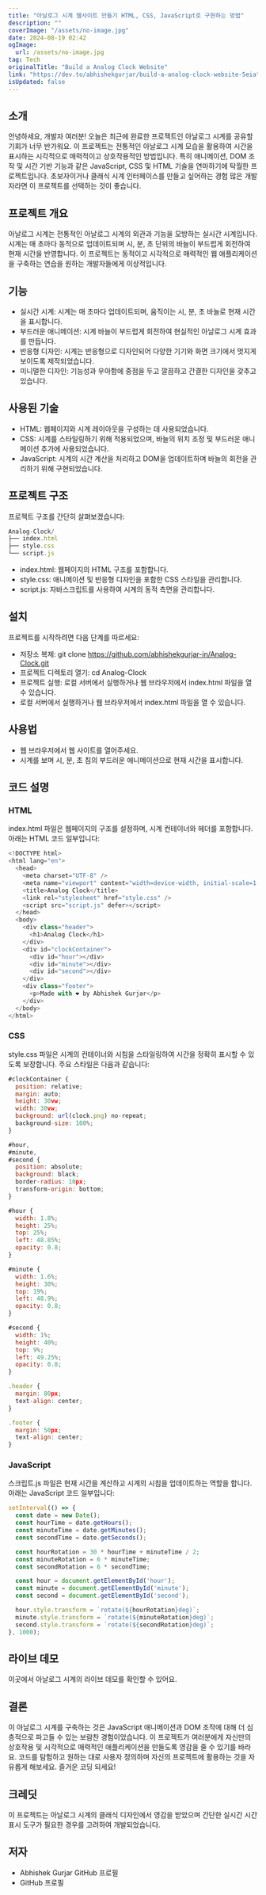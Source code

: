 ```yaml
---
title: "아날로그 시계 웹사이트 만들기 HTML, CSS, JavaScript로 구현하는 방법"
description: ""
coverImage: "/assets/no-image.jpg"
date: 2024-08-19 02:42
ogImage: 
  url: /assets/no-image.jpg
tag: Tech
originalTitle: "Build a Analog Clock Website"
link: "https://dev.to/abhishekgurjar/build-a-analog-clock-website-5eia"
isUpdated: false
---
```



## 소개

안녕하세요, 개발자 여러분! 오늘은 최근에 완료한 프로젝트인 아날로그 시계를 공유할 기회가 너무 반가워요. 이 프로젝트는 전통적인 아날로그 시계 모습을 활용하여 시간을 표시하는 시각적으로 매력적이고 상호작용적인 방법입니다. 특히 애니메이션, DOM 조작 및 시간 기반 기능과 같은 JavaScript, CSS 및 HTML 기술을 연마하기에 탁월한 프로젝트입니다. 초보자이거나 클래식 시계 인터페이스를 만들고 싶어하는 경험 많은 개발자라면 이 프로젝트를 선택하는 것이 좋습니다.

## 프로젝트 개요

아날로그 시계는 전통적인 아날로그 시계의 외관과 기능을 모방하는 실시간 시계입니다. 시계는 매 초마다 동적으로 업데이트되며 시, 분, 초 단위의 바늘이 부드럽게 회전하여 현재 시간을 반영합니다. 이 프로젝트는 동적이고 시각적으로 매력적인 웹 애플리케이션을 구축하는 연습을 원하는 개발자들에게 이상적입니다.

<!-- cozy-coder - 수평 -->
<ins class="adsbygoogle"
     style="display:block"
     data-ad-client="ca-pub-4877378276818686"
     data-ad-slot="1107185301"
     data-ad-format="auto"
     data-full-width-responsive="true"></ins>
<script>
     (adsbygoogle = window.adsbygoogle || []).push({});
</script>

## 기능

- 실시간 시계: 시계는 매 초마다 업데이트되며, 움직이는 시, 분, 초 바늘로 현재 시간을 표시합니다.
- 부드러운 애니메이션: 시계 바늘이 부드럽게 회전하여 현실적인 아날로그 시계 효과를 만듭니다.
- 반응형 디자인: 시계는 반응형으로 디자인되어 다양한 기기와 화면 크기에서 멋지게 보이도록 제작되었습니다.
- 미니멀한 디자인: 기능성과 우아함에 중점을 두고 깔끔하고 간결한 디자인을 갖추고 있습니다.

## 사용된 기술

- HTML: 웹페이지와 시계 레이아웃을 구성하는 데 사용되었습니다.
- CSS: 시계를 스타일링하기 위해 적용되었으며, 바늘의 위치 조정 및 부드러운 애니메이션 추가에 사용되었습니다.
- JavaScript: 시계의 시간 계산을 처리하고 DOM을 업데이트하며 바늘의 회전을 관리하기 위해 구현되었습니다.

<!-- cozy-coder - 수평 -->
<ins class="adsbygoogle"
     style="display:block"
     data-ad-client="ca-pub-4877378276818686"
     data-ad-slot="1107185301"
     data-ad-format="auto"
     data-full-width-responsive="true"></ins>
<script>
     (adsbygoogle = window.adsbygoogle || []).push({});
</script>

## 프로젝트 구조

프로젝트 구조를 간단히 살펴보겠습니다:

```js
Analog-Clock/
├── index.html
├── style.css
└── script.js
```

- index.html: 웹페이지의 HTML 구조를 포함합니다.
- style.css: 애니메이션 및 반응형 디자인을 포함한 CSS 스타일을 관리합니다.
- script.js: 자바스크립트를 사용하여 시계의 동적 측면을 관리합니다.

<!-- cozy-coder - 수평 -->
<ins class="adsbygoogle"
     style="display:block"
     data-ad-client="ca-pub-4877378276818686"
     data-ad-slot="1107185301"
     data-ad-format="auto"
     data-full-width-responsive="true"></ins>
<script>
     (adsbygoogle = window.adsbygoogle || []).push({});
</script>

## 설치

프로젝트를 시작하려면 다음 단계를 따르세요:

- 저장소 복제:
git clone https://github.com/abhishekgurjar-in/Analog-Clock.git
- 프로젝트 디렉토리 열기:
cd Analog-Clock
- 프로젝트 실행:
로컬 서버에서 실행하거나 웹 브라우저에서 index.html 파일을 열 수 있습니다.
- 로컬 서버에서 실행하거나 웹 브라우저에서 index.html 파일을 열 수 있습니다.

## 사용법

<!-- cozy-coder - 수평 -->
<ins class="adsbygoogle"
     style="display:block"
     data-ad-client="ca-pub-4877378276818686"
     data-ad-slot="1107185301"
     data-ad-format="auto"
     data-full-width-responsive="true"></ins>
<script>
     (adsbygoogle = window.adsbygoogle || []).push({});
</script>

- 웹 브라우저에서 웹 사이트를 열어주세요.
- 시계를 보며 시, 분, 초 침의 부드러운 애니메이션으로 현재 시간을 표시합니다.

## 코드 설명

### HTML

index.html 파일은 웹페이지의 구조를 설정하며, 시계 컨테이너와 헤더를 포함합니다. 아래는 HTML 코드 일부입니다:

<!-- cozy-coder - 수평 -->
<ins class="adsbygoogle"
     style="display:block"
     data-ad-client="ca-pub-4877378276818686"
     data-ad-slot="1107185301"
     data-ad-format="auto"
     data-full-width-responsive="true"></ins>
<script>
     (adsbygoogle = window.adsbygoogle || []).push({});
</script>

```js
<!DOCTYPE html>
<html lang="en">
  <head>
    <meta charset="UTF-8" />
    <meta name="viewport" content="width=device-width, initial-scale=1.0" />
    <title>Analog Clock</title>
    <link rel="stylesheet" href="style.css" />
    <script src="script.js" defer></script>
  </head>
  <body>
    <div class="header">
      <h1>Analog Clock</h1>
    </div>
    <div id="clockContainer">
      <div id="hour"></div>
      <div id="minute"></div>
      <div id="second"></div>
    </div>
    <div class="footer">
      <p>Made with ❤️ by Abhishek Gurjar</p>
    </div>
  </body>
</html>
```

### CSS

style.css 파일은 시계의 컨테이너와 시침을 스타일링하여 시간을 정확히 표시할 수 있도록 보장합니다. 주요 스타일은 다음과 같습니다:

```js
#clockContainer {
  position: relative;
  margin: auto;
  height: 30vw;
  width: 30vw;
  background: url(clock.png) no-repeat;
  background-size: 100%;
}

#hour,
#minute,
#second {
  position: absolute;
  background: black;
  border-radius: 10px;
  transform-origin: bottom;
}

#hour {
  width: 1.8%;
  height: 25%;
  top: 25%;
  left: 48.85%;
  opacity: 0.8;
}

#minute {
  width: 1.6%;
  height: 30%;
  top: 19%;
  left: 48.9%;
  opacity: 0.8;
}

#second {
  width: 1%;
  height: 40%;
  top: 9%;
  left: 49.25%;
  opacity: 0.8;
}

.header {
  margin: 80px;
  text-align: center;
}

.footer {
  margin: 50px;
  text-align: center;
}
```

<!-- cozy-coder - 수평 -->
<ins class="adsbygoogle"
     style="display:block"
     data-ad-client="ca-pub-4877378276818686"
     data-ad-slot="1107185301"
     data-ad-format="auto"
     data-full-width-responsive="true"></ins>
<script>
     (adsbygoogle = window.adsbygoogle || []).push({});
</script>

### JavaScript

스크립트.js 파일은 현재 시간을 계산하고 시계의 시침을 업데이트하는 역할을 합니다. 아래는 JavaScript 코드 일부입니다:

```js
setInterval(() => {
  const date = new Date();
  const hourTime = date.getHours();
  const minuteTime = date.getMinutes();
  const secondTime = date.getSeconds();

  const hourRotation = 30 * hourTime + minuteTime / 2;
  const minuteRotation = 6 * minuteTime;
  const secondRotation = 6 * secondTime;

  const hour = document.getElementById('hour');
  const minute = document.getElementById('minute');
  const second = document.getElementById('second');

  hour.style.transform = `rotate(${hourRotation}deg)`;
  minute.style.transform = `rotate(${minuteRotation}deg)`;
  second.style.transform = `rotate(${secondRotation}deg)`;
}, 1000);
```

## 라이브 데모

<!-- cozy-coder - 수평 -->
<ins class="adsbygoogle"
     style="display:block"
     data-ad-client="ca-pub-4877378276818686"
     data-ad-slot="1107185301"
     data-ad-format="auto"
     data-full-width-responsive="true"></ins>
<script>
     (adsbygoogle = window.adsbygoogle || []).push({});
</script>

이곳에서 아날로그 시계의 라이브 데모를 확인할 수 있어요.

## 결론

이 아날로그 시계를 구축하는 것은 JavaScript 애니메이션과 DOM 조작에 대해 더 심층적으로 파고들 수 있는 보람찬 경험이었습니다. 이 프로젝트가 여러분에게 자신만의 상호작용 및 시각적으로 매력적인 애플리케이션을 만들도록 영감을 줄 수 있기를 바라요. 코드를 탐험하고 원하는 대로 사용자 정의하며 자신의 프로젝트에 활용하는 것을 자유롭게 해보세요. 즐거운 코딩 되세요!

## 크레딧

<!-- cozy-coder - 수평 -->
<ins class="adsbygoogle"
     style="display:block"
     data-ad-client="ca-pub-4877378276818686"
     data-ad-slot="1107185301"
     data-ad-format="auto"
     data-full-width-responsive="true"></ins>
<script>
     (adsbygoogle = window.adsbygoogle || []).push({});
</script>

이 프로젝트는 아날로그 시계의 클래식 디자인에서 영감을 받았으며 간단한 실시간 시간 표시 도구가 필요한 경우를 고려하여 개발되었습니다.

## 저자

- Abhishek Gurjar
GitHub 프로필
- GitHub 프로필